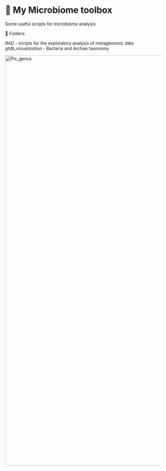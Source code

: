 # 🦠 My Microbiome toolbox
Some useful scripts for microbiome analysis 

🤗 Folders: 

<i> RAD </i> - scripts for the exploratory analysis of metagenomic data <br>
<i> gtdb_vizualization </i> - Bacteria and Archae taxonomy

<img width="1323" alt="Pic_genus" src="https://user-images.githubusercontent.com/15068419/178560631-8c3c1f76-7d1b-4b04-8a61-7b80e09b7c57.png">

